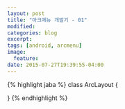 ```yaml
---
layout: post
title: "아크메뉴 개발기 - 01"
modified:
categories: blog
excerpt:
tags: [android, arcmenu]
image:
  feature:
date: 2015-07-27T19:39:55-04:00
---
```


{% highlight jaba %}
class ArcLayout {
	
	
}
{% endhighlight %}
